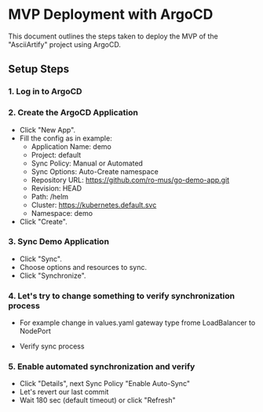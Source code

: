 # MVP Deployment with ArgoCD

This document outlines the steps taken to deploy the MVP of the "AsciiArtify" project using ArgoCD.

## Setup Steps

### 1. Log in to ArgoCD

### 2. Create the ArgoCD Application

* Click "New App".
* Fill the config as in example:
    * Application Name: demo
    * Project: default
    * Sync Policy: Manual or Automated
    * Sync Options: Auto-Create namespace
    * Repository URL: https://github.com/ro-mus/go-demo-app.git
    * Revision: HEAD
    * Path: /helm
    * Cluster: https://kubernetes.default.svc
    * Namespace: demo
* Click "Create".

### 3. Sync Demo Application

* Click "Sync".
* Choose options and resources to sync.
* Click "Synchronize".

### 4. Let's try to change something to verify synchronization process

* For example change in values.yaml gateway type frome LoadBalancer to NodePort


* Verify sync process 


### 5. Enable automated synchronization and verify

* Click "Details", next Sync Policy "Enable Auto-Sync"
* Let's revert our last commit
* Wait 180 sec (default timeout) or click "Refresh"
